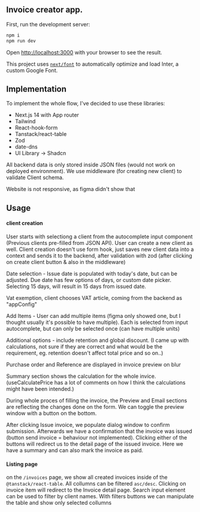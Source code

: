 ## Invoice creator app.

First, run the development server:

```bash
npm i
npm run dev
```

Open [http://localhost:3000](http://localhost:3000) with your browser to see the result.

This project uses [`next/font`](https://nextjs.org/docs/basic-features/font-optimization) to automatically optimize and load Inter, a custom Google Font.

## Implementation

To implement the whole flow, I've decided to use these libraries:

- Next.js 14 with App router
- Tailwind
- React-hook-form
- Tanstack/react-table
- Zod
- date-dns
- UI Library -> Shadcn

All backend data is only stored inside JSON files (would not work on deployed environment). We use middleware (for creating new client) to validate Client schema.

Website is not responsive, as figma didn't show that

## Usage

#### client creation

User starts with selectiong a client from the autocomplete input component (Previous clients pre-filled from JSON API). User can create a new client as well. Client creation doesn't use form hook, just saves new client data into a context and sends it to the backend, after validation with zod (after clicking on create client button & also in the middleware)

Date selection - Issue date is populated with today's date, but can be adjusted. Due date has few options of days, or custom date picker. Selecting 15 days, will result in 15 days from issued date.

Vat exemption, client chooses VAT article, coming from the backend as "appConfig"

Add Items - User can add multiple items (figma only showed one, but I thought usually it's possible to have multiple). Each is selected from input autocomplete, but can only be selected once (can have multiple units)

Additional options - include retention and global discount. (I came up with calculations, not sure if they are correct and what would be the requirement, eg. retention doesn't affect total price and so on..)

Purchase order and Reference are displayed in invoice preview on blur

Summary section shows the calculation for the whole invice. (useCalculatePrice has a lot of comments on how I think the calculations might have been intended.)

During whole proces of filling the invoice, the Preview and Email sections are reflecting the changes done on the form. We can toggle the preview window with a button on the bottom.

After clicking Issue invoice, we populate dialog window to confirm submission. Afterwards we have a confirmation that the invoice was issued (button send invoice = behaviour not implemented). Clicking either of the buttons will redirect us to the detail page of the issued invoice. Here we have a summary and can also mark the invoice as paid.

#### Listing page

on the `/invoices` page, we show all created invoices inside of the `@tanstack/react-table`. All collumns can be filtered `asc/desc`. Clicking on invoice item will redirect to the Invoice detail page. Search input element can be used to filter by client names. With filters buttons we can manipulate the table and show only selected collumns
